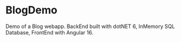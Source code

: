 # BlogDemo
Demo of a Blog webapp. BackEnd built with dotNET 6, InMemory SQL Database, FrontEnd with Angular 16.
